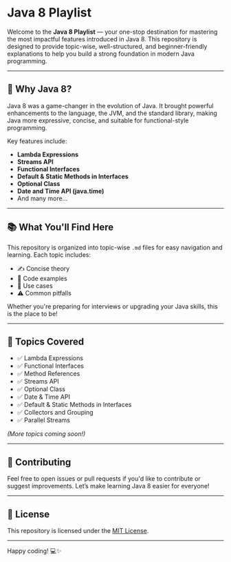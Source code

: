 # Java 8 Playlist

Welcome to the **Java 8 Playlist** — your one-stop destination for mastering the most impactful features introduced in Java 8. This repository is designed to provide topic-wise, well-structured, and beginner-friendly explanations to help you build a strong foundation in modern Java programming.

---

## 🚀 Why Java 8?

Java 8 was a game-changer in the evolution of Java. It brought powerful enhancements to the language, the JVM, and the standard library, making Java more expressive, concise, and suitable for functional-style programming.

Key features include:
- **Lambda Expressions**
- **Streams API**
- **Functional Interfaces**
- **Default & Static Methods in Interfaces**
- **Optional Class**
- **Date and Time API (java.time)**
- And many more...

---

## 📚 What You'll Find Here

This repository is organized into topic-wise `.md` files for easy navigation and learning. Each topic includes:
- ✍️ Concise theory
- 🔢 Code examples
- 🧠 Use cases
- ⚠️ Common pitfalls

Whether you're preparing for interviews or upgrading your Java skills, this is the place to be!

---

## 📂 Topics Covered

- ✅ Lambda Expressions
- ✅ Functional Interfaces
- ✅ Method References
- ✅ Streams API
- ✅ Optional Class
- ✅ Date & Time API
- ✅ Default & Static Methods in Interfaces
- ✅ Collectors and Grouping
- ✅ Parallel Streams

*(More topics coming soon!)*

---

## 🙌 Contributing

Feel free to open issues or pull requests if you'd like to contribute or suggest improvements. Let’s make learning Java 8 easier for everyone!

---

## 📄 License

This repository is licensed under the [MIT License](LICENSE).

---

Happy coding! 💻✨
